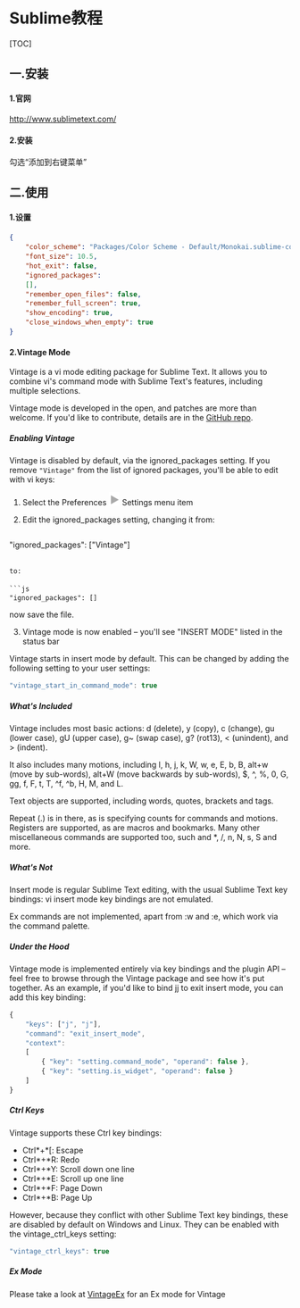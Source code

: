 # Sublime教程

[TOC]

## 一.安装

#### 1.官网

http://www.sublimetext.com/

#### 2.安装

勾选“添加到右键菜单”

## 二.使用

#### 1.设置

```json
{
	"color_scheme": "Packages/Color Scheme - Default/Monokai.sublime-color-scheme",
	"font_size": 10.5,
	"hot_exit": false,
	"ignored_packages":
	[],
	"remember_open_files": false,
	"remember_full_screen": true,
	"show_encoding": true,
	"close_windows_when_empty": true
}
```

#### 2.Vintage Mode

Vintage is a vi mode editing package for Sublime Text. It allows you to combine vi's command mode with Sublime Text's features, including multiple selections.

Vintage mode is developed in the open, and patches are more than welcome. If you'd like to contribute, details are in the [GitHub repo](https://github.com/sublimehq/Vintage).

##### Enabling Vintage

Vintage is disabled by default, via the ignored_packages setting. If you remove `"Vintage"` from the list of ignored packages, you'll be able to edit with vi keys:

1. Select the Preferences ![▶](assets/right.svg) Settings menu item

2. Edit the ignored_packages setting, changing it from:

   ```js
"ignored_packages": ["Vintage"]
   ```

   to:

   ```js
"ignored_packages": []
   ```
   
   now save the file.

3. Vintage mode is now enabled – you'll see "INSERT MODE" listed in the status bar

Vintage starts in insert mode by default. This can be changed by adding the following setting to your user settings:

```js
"vintage_start_in_command_mode": true
```

##### What's Included

Vintage includes most basic actions: d (delete), y (copy), c (change), gu (lower case), gU (upper case), g~ (swap case), g? (rot13), < (unindent), and > (indent).

It also includes many motions, including l, h, j, k, W, w, e, E, b, B, alt+w (move by sub-words), alt+W (move backwards by sub-words), $, ^, %, 0, G, gg, f, F, t, T, ^f, ^b, H, M, and L.

Text objects are supported, including words, quotes, brackets and tags.

Repeat (.) is in there, as is specifying counts for commands and motions. Registers are supported, as are macros and bookmarks. Many other miscellaneous commands are supported too, such and *, /, n, N, s, S and more.

##### What's Not

Insert mode is regular Sublime Text editing, with the usual Sublime Text key bindings: vi insert mode key bindings are not emulated.

Ex commands are not implemented, apart from :w and :e, which work via the command palette.

##### Under the Hood

Vintage mode is implemented entirely via key bindings and the plugin API – feel free to browse through the Vintage package and see how it's put together. As an example, if you'd like to bind jj to exit insert mode, you can add this key binding:

```js
{
    "keys": ["j", "j"],
    "command": "exit_insert_mode",
    "context":
    [
        { "key": "setting.command_mode", "operand": false },
        { "key": "setting.is_widget", "operand": false }
    ]
}
```

##### Ctrl Keys

Vintage supports these Ctrl key bindings:

- Ctrl*+*[: Escape
- Ctrl*+*R: Redo
- Ctrl*+*Y: Scroll down one line
- Ctrl*+*E: Scroll up one line
- Ctrl*+*F: Page Down
- Ctrl*+*B: Page Up

However, because they conflict with other Sublime Text key bindings, these are disabled by default on Windows and Linux. They can be enabled with the vintage_ctrl_keys setting:

```js
"vintage_ctrl_keys": true
```

##### Ex Mode

Please take a look at [VintageEx](https://github.com/SublimeText/VintageEx) for an Ex mode for Vintage

